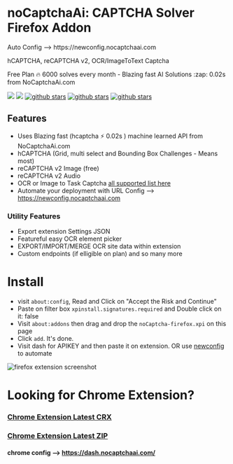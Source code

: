 <h1>noCaptchaAi: CAPTCHA Solver Firefox Addon</h1>
<p>Auto Config --> https://newconfig.nocaptchaai.com</p>
<p>hCAPTCHA, reCAPTCHA v2, OCR/ImageToText Captcha</p>
<p>Free Plan 🔥 6000 solves every month  -  Blazing fast AI Solutions :zap: 0.02s from NoCaptchaAi.com</p>
<p>
<a href="https://t.me/noCaptchaAi" target="_blank"><img src="https://img.shields.io/badge/Telegram-2CA5E0?style=for-the-badge&logo=telegram&logoColor=white"></a>
<a href="https://discord.gg/E7FfzhZqzA" target="_blank"><img src="https://img.shields.io/badge/Discord-7289DA?style=for-the-badge&logo=discord&logoColor=white"></a>
<a href="https://github.com/shimuldn/hCaptchaSolverApi/"><img alt="github stars" src="https://img.shields.io/github/stars/shimuldn/hCaptchaSolverApi?style=for-the-badge"></a>
<a href="https://nocaptchaai.com/software"><img alt="github stars" src="https://img.shields.io/npm/v/nocaptchaai-puppeteer?label=npm-puppeteer-solver&style=for-the-badge"></a>
<a href="https://nocaptchaai.com/software"><img alt="github stars" src="https://img.shields.io/npm/v/nocaptchasolver?label=npm-selenium-solver&style=for-the-badge"></a>
</p>


## Features
- Uses Blazing fast (hcaptcha :zap: 0.02s ) machine learned API from NoCaptchaAi.com
- hCAPTCHA (Grid, multi select and Bounding Box Challenges - Means most)
- reCAPTCHA v2 Image (free)
- reCAPTCHA v2 Audio
- OCR or Image to Task Captcha [all supported list here](https://docs.nocaptchaai.com/en/image/ImageToText.html)
- Automate your deployment with URL Config --> https://newconfig.nocaptchaai.com

### Utility Features

- Export extension Settings JSON
- Featureful easy OCR element picker
- EXPORT/IMPORT/MERGE OCR site data within extension
- Custom endpoints (if elligible on plan) and so many more

# Install

- visit `about:config`, Read and Click on "Accept the Risk and Continue"
- Paste on filter box `xpinstall.signatures.required` and Double click on it: false
- Visit `about:addons` then drag and drop the `noCaptcha-firefox.xpi` on this page
- Click `add`. It's done.
- Visit dash for APIKEY and then paste it on extension. OR use [newconfig](https://newconfig.nocaptchaai.com)  to automate
  
![firefox extension screenshot](https://github.com/noCaptchaAi/firefox-addon/assets/38348819/dc2e2771-0f19-4d9d-9b53-b66bb0cae791)


# Looking for Chrome Extension?

### [Chrome Extension Latest CRX](https://github.com/noCaptchaAi/chrome-extension/releases/latest)
### [Chrome Extension Latest ZIP](https://github.com/noCaptchaAi/chrome-extension/releases/latest)
#### chrome config --> https://dash.nocaptchaai.com/
